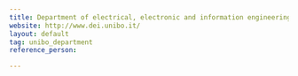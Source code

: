 ```yaml
---
title: Department of electrical, electronic and information engineering (DEI)
website: http://www.dei.unibo.it/
layout: default
tag: unibo_department
reference_person: 

---
```

